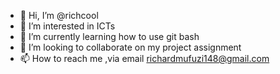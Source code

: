- 👋 Hi, I’m @richcool
- 👀 I’m interested in ICTs
- 🌱 I’m currently learning how to use git bash 
- 💞️ I’m looking to collaborate on my project assignment
- 📫 How to reach me ,via email richardmufuzi148@gmail.com

<!---
richcool/richcool is a ✨ special ✨ repository because its `README.md` (this file) appears on your GitHub profile.
You can click the Preview link to take a look at your changes.
--->
